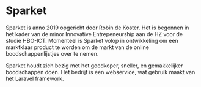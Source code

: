 # Sparket

Sparket is anno 2019 opgericht door Robin de Koster. Het is begonnen in het kader van de minor Innovative Entrepeneurship aan de HZ voor de studie HBO-ICT. Momenteel is Sparket volop in ontwikkeling om een marktklaar product te worden om de markt van de online boodschappenlijstjes over te nemen.

Sparket houdt zich bezig met het goedkoper, sneller, en gemakkelijker boodschappen doen. Het bedrijf is een webservice, wat gebruik maakt van het Laravel framework.

